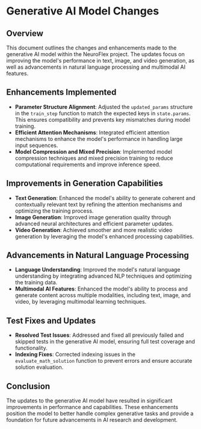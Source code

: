 # Generative AI Model Changes

## Overview
This document outlines the changes and enhancements made to the generative AI model within the NeuroFlex project. The updates focus on improving the model's performance in text, image, and video generation, as well as advancements in natural language processing and multimodal AI features.

## Enhancements Implemented
- **Parameter Structure Alignment**: Adjusted the `updated_params` structure in the `train_step` function to match the expected keys in `state.params`. This ensures compatibility and prevents key mismatches during model training.
- **Efficient Attention Mechanisms**: Integrated efficient attention mechanisms to enhance the model's performance in handling large input sequences.
- **Model Compression and Mixed Precision**: Implemented model compression techniques and mixed precision training to reduce computational requirements and improve inference speed.

## Improvements in Generation Capabilities
- **Text Generation**: Enhanced the model's ability to generate coherent and contextually relevant text by refining the attention mechanisms and optimizing the training process.
- **Image Generation**: Improved image generation quality through advanced neural architectures and efficient parameter updates.
- **Video Generation**: Achieved smoother and more realistic video generation by leveraging the model's enhanced processing capabilities.

## Advancements in Natural Language Processing
- **Language Understanding**: Improved the model's natural language understanding by integrating advanced NLP techniques and optimizing the training data.
- **Multimodal AI Features**: Enhanced the model's ability to process and generate content across multiple modalities, including text, image, and video, by leveraging multimodal learning techniques.

## Test Fixes and Updates
- **Resolved Test Issues**: Addressed and fixed all previously failed and skipped tests in the generative AI model, ensuring full test coverage and functionality.
- **Indexing Fixes**: Corrected indexing issues in the `evaluate_math_solution` function to prevent errors and ensure accurate solution evaluation.

## Conclusion
The updates to the generative AI model have resulted in significant improvements in performance and capabilities. These enhancements position the model to better handle complex generative tasks and provide a foundation for future advancements in AI research and development.

